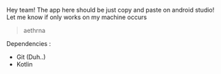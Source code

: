 Hey team!
The app here should be just copy and paste on android studio!
Let me know if only works on my machine occurs

> aethrna

Dependencies :

- Git (Duh..)
- Kotlin
